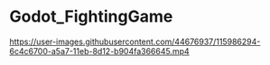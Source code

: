 # Godot_FightingGame

https://user-images.githubusercontent.com/44676937/115986294-6c4c6700-a5a7-11eb-8d12-b904fa366645.mp4
